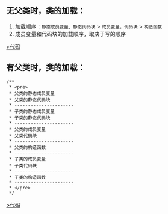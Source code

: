  ## 无父类时，类的加载：
   1. 加载顺序：`静态成员变量、静态代码块` >  `成员变量，代码块` > `构造函数`
   2. 成员变量和代码块的加载顺序，取决于写的顺序

[>代码](./ClassLoadTest.java)


## 有父类时，类的加载：
```
/**
 * <pre>
 * 父类的静态成员变量
 * 父类的静态代码块
 * ----------------------
 * 子类的静态成员变量
 * 子类的静态代码块
 * ----------------------
 * 父类的成员变量
 * 父类代码块
 * ----------------------
 * 父类的构造函数
 * ----------------------
 * 子类的成员变量
 * 子类代码块
 * ----------------------
 * 子类的构造函数
 * ----------------------
 * </pre>
 */
 ```
 
[>代码](./ClassLoadTest2.java)
